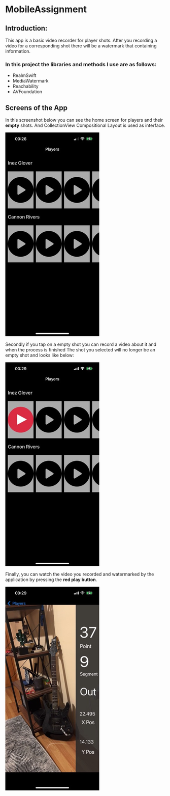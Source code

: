 # MobileAssignment

## Introduction:

This app is a basic video recorder for player shots. After you recording a video for a corresponding shot there will be a watermark that containing information.

### In this project the libraries and methods I use are as follows:

- RealmSwift
- MediaWatermark
- Reachability
- AVFoundation



## Screens of the App

  In this screenshot below you can see the home screen for players and their **empty** shots. 
  And CollectionView Compositional Layout is used as interface.
  
   ![Empty List](ScreenShots/Empty-List.jpeg)

  Secondly if you tap on a empty shot you can record a video about it and when the process is finished 
  The shot you selected will no longer be an empty shot and looks like below:
  
   ![Shot List](ScreenShots/List.jpeg)
   
   Finally, you can watch the video you recorded and watermarked by the application by pressing the **red play button**.
   
   ![Watermarked Video](ScreenShots/WaterMarked.jpeg)
